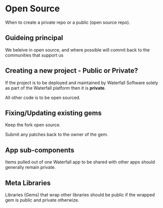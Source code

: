 Open Source
===========

When to create a private repo or a public (open source repo).

Guideing principal
------------------

We beleive in open source, and where possible will commit 
back to the communities that support us

Creating a new project - Public or Private?
-------------------------------------------

If the project is to be deployed and maintained by 
Waterfall Software solely as part of the Waterfall 
platform then it is **private**.

All other code is to be open sourced.

Fixing/Updating existing gems
-----------------------------

Keep the fork open source.

Submit any patches back to the owner of the gem.

App sub-components 
------------------

Items pulled out of one Waterfall app to be shared with 
other apps should generally remain private.

Meta Libraries
--------------

Libraries (Gems) that wrap other libraries should be public if 
the wrapped gem is public and private otherwize.